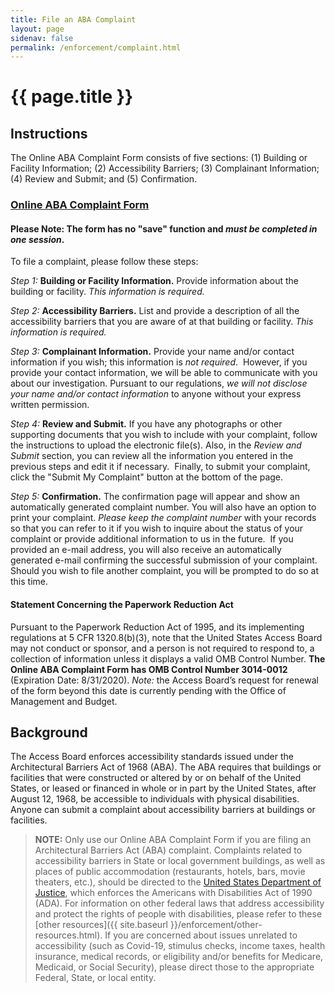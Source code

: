 ```yaml
---
title: File an ABA Complaint
layout: page
sidenav: false
permalink: /enforcement/complaint.html
---
```

# {{ page.title }}

## Instructions

The Online ABA Complaint Form consists of five sections:  (1) Building or Facility Information; (2) Accessibility Barriers; (3) Complainant Information; (4) Review and Submit; and (5) Confirmation.

### [Online ABA Complaint Form](http://cts.access-board.gov/formsiq/form.do?form_name=Complaint%20Form)

#### **Please Note:**  The form has no "save" function and _must be completed in one session_.

To file a complaint, please follow these steps:

_Step 1:_  **Building or Facility Information.**  Provide information about the building or facility.  _This information is required._

_Step 2:_  **Accessibility Barriers.**  List and provide a description of all the accessibility barriers that you are aware of at that building or facility.  _This information is required._

_Step 3:_  **Complainant Information.**  Provide your name and/or contact information if you wish; this information is _not required_.  However, if you provide your contact information, we will be able to communicate with you about our investigation.  Pursuant to our regulations, _we will not disclose your name and/or contact information_ to anyone without your express written permission.

_Step 4:_  **Review and Submit.**  If you have any photographs or other supporting documents that you wish to include with your complaint, follow the instructions to upload the electronic file(s).  Also, in the _Review and Submit_ section, you can review all the information you entered in the previous steps and edit it if necessary.  Finally, to submit your complaint, click the "Submit My Complaint" button at the bottom of the page.

_Step 5:_  **Confirmation.** The confirmation page will appear and show an automatically generated complaint number.  You will also have an option to print your complaint.  _Please keep the complaint number_ with your records so that you can refer to it if you wish to inquire about the status of your complaint or provide additional information to us in the future.  If you provided an e-mail address, you will also receive an automatically generated e-mail confirming the successful submission of your complaint.  Should you wish to file another complaint, you will be prompted to do so at this time.

#### Statement Concerning the Paperwork Reduction Act

Pursuant to the Paperwork Reduction Act of 1995, and its implementing regulations at 5 CFR 1320.8(b)(3), note that the United States Access Board may not conduct or sponsor, and a person is not required to respond to, a collection of information unless it displays a valid OMB Control Number.  **The Online ABA Complaint Form has OMB Control Number 3014-0012** (Expiration Date: 8/31/2020).  _Note:_  the Access Board’s request for renewal of the form beyond this date is currently pending with the Office of Management and Budget.

## Background

The Access Board enforces accessibility standards issued under the Architectural Barriers Act of 1968 (ABA).  The ABA requires that buildings or facilities that were constructed or altered by or on behalf of the United States, or leased or financed in whole or in part by the United States, after August 12, 1968, be accessible to individuals with physical disabilities.  Anyone can submit a complaint about accessibility barriers at buildings or facilities.

> **NOTE:**  Only use our Online ABA Complaint Form if you are filing an Architectural Barriers Act (ABA) complaint.  Complaints related to accessibility barriers in State or local government buildings, as well as places of public accommodation (restaurants, hotels, bars, movie theaters, etc.), should be directed to the [United States Department of Justice](https://www.ada.gov/filing_complaint.htm), which enforces the Americans with Disabilities Act of 1990 (ADA).  For information on other federal laws that address accessibility and protect the rights of people with disabilities, please refer to these [other resources]({{ site.baseurl }}/enforcement/other-resources.html).  If you are concerned about issues unrelated to accessibility (such as Covid-19, stimulus checks, income taxes, health insurance, medical records, or eligibility and/or benefits for Medicare, Medicaid, or Social Security), please direct those to the appropriate Federal, State, or local entity.

